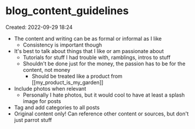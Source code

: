 # blog_content_guidelines
Created: 2022-09-29 18:24

- The content and writing can be as formal or informal as I like
	- Consistency is important though
- It's best to talk about things that I like or am passionate about
	- Tutorials for stuff I had trouble with, ramblings, intros to stuff
	- Shouldn't be done just for the money, the passion has to be for the content, not money
		- Should be treated like a product from [[my_product_is_my_garden]]
- Include photos when relevant
	- Personally I hate photos, but it would cool to have at least a splash image for posts
- Tag and add categories to all posts
- Original content only! Can reference other content or sources, but don't just parrot stuff